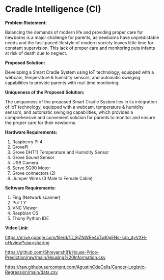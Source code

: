 # Cradle Intelligence (CI)

**Problem Statement:**

Balancing the demands of modern life and providing proper care for newborns is a major challenge for parents, as newborns have unpredictable needs and the fast-paced lifestyle of modern society leaves little time for constant supervision. This lack of proper care and monitoring puts infants at risk of death due to neglect.


**Proposed Solution:**

Developing a Smart Cradle System using IoT technology, equipped with a webcam, temperature & humidity sensors, and automatic swinging capabilities to provide parents with real-time monitoring.


**Uniqueness of the Proposed Solution:**

The uniqueness of the proposed Smart Cradle System lies in its integration of IoT technology, equipped with a webcam, temperature & humidity sensors, and automatic swinging capabilities, which provides a comprehensive and convenient solution for parents to monitor and ensure the proper care for their newborns.


**Hardware Requirements:**
1. Raspberry Pi 4
2. GrovePi
3. Grove DHT11 Temperature and Humidity Sensor
4. Grove Sound Sensor
5. USB Camera
6. Servo SG90 Motor
7. Grove connectors (2)
8. Jumper Wires (3 Male to Female Cable)

**Software Requirements:**
1. Fing (Network scanner)
2. PuTTY
3. VNC Viewer 
4. Raspbian OS
5. Thony Python IDE 


**Video Link:**

https://drive.google.com/file/d/1D_8jZNWEe4xTwI0gENs-sdo_4yVXH-oH/view?usp=sharing

https://github.com/Shreyansh81/House-Price-Prediction/raw/main/Housing%20Information.csv

https://raw.githubusercontent.com/AgustinCdeCelis/Cancer-Logistic-Regression/main/data.csv


